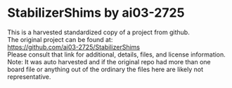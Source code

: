 
# StabilizerShims by ai03-2725  
This is a harvested standardized copy of a project from github.  
The original project can be found at:  
https://github.com/ai03-2725/StabilizerShims  
Please consult that link for additional, details, files, and license information.  
Note: It was auto harvested and if the original repo had more than one board file or anything out of the ordinary the files here are likely not representative.  
    